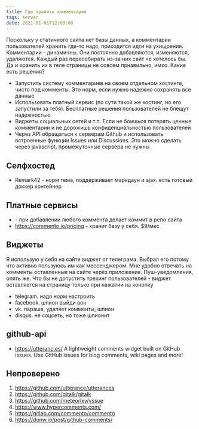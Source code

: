 ```yaml
---
title: Где хранить комментарии
tags: server
date: 2021-01-01T12:00:00
---
```


Поскольку у статичного сайта нет базы данных, а комментарии пользователей хранить где-то надо, приходится идти на ухищрения. Комментарии - динамичны. Они постоянно добавляются, изменяются, удаляются. Каждый раз пересобирать из-за них сайт не хотелось бы. Да и хранить их в теле страницы не совсем прнавильно, имхо. Какие есть решения?
- Запустить систему комментариев на своем отдельном хостинге, чисто под комменты. Это норм, если нужно надежно сохранять все данные
- Использовать платный сервис (по сути такой же хостинг, но его запустили за тебя). Бесплатные решения пользователей не блещут надежностью
- Виджеты социальных сетей и т.п. Если не боишься потерять ценные комментарии и не дорожишь конфиденциальностью пользователей
- Через API обращаться к серверам Github и использовать встроенные функции Issues или Discussions. Это можно сделать через javascript, промежуточные сервера не нужны


## Селфхостед
- Remark42 - норм тема, поддерживает маркдаун и ajax. есть готовый доккер контейнер

## Платные сервисы
- <Staticman> - при добавлении любого коммента делает коммит в репо сайта
- <https://commento.io/pricing> - хранит базу у себя. $9/мес

## Виджеты
Я использую у себя на сайте виджет от телеграма. Выбрал его потому что активно пользуюсь им как мессенджером. Мне удобно отвечать на комменты оставленные на сайте через приложение. Пуш-уведомления, опять же. Что бы не допустить трекинг пользователей - виджет вставляется на страницу только при нажатии на конопку

- telegram. надо норм настроить
- facebook. шпион выйди вон
- vk. параша, удаляет комменты, шпион
- disqus. не соцсеть, но тоже шпионит


## github-api
  - <https://utteranc.es/> A lightweight comments widget built on GitHub issues. Use GitHub issues for blog comments, wiki pages and more!

## Непроверено
1. <https://github.com/utterance/utterances>  
1. <https://github.com/gitalk/gitalk>  
1. <https://github.com/meteorlxy/vssue>
1. <https://www.hypercomments.com/>
1. <https://gitlab.com/commento/commento>  
2. <https://donw.io/post/github-comments/>
